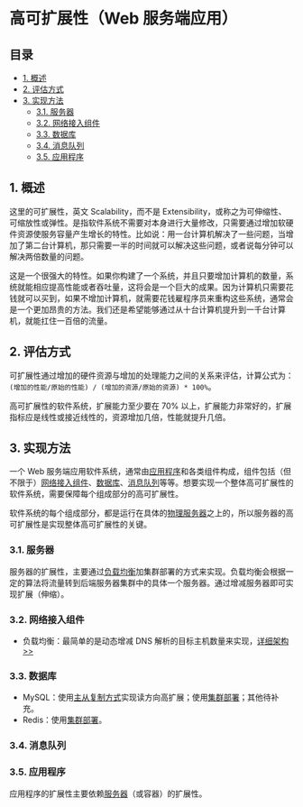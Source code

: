 # 高可扩展性（Web 服务端应用）<!-- omit in toc -->

## 目录<!-- omit in toc -->

- [1. 概述](#1-概述)
- [2. 评估方式](#2-评估方式)
- [3. 实现方法](#3-实现方法)
  - [3.1. 服务器](#31-服务器)
  - [3.2. 网络接入组件](#32-网络接入组件)
  - [3.3. 数据库](#33-数据库)
  - [3.4. 消息队列](#34-消息队列)
  - [3.5. 应用程序](#35-应用程序)

## 1. 概述

这里的可扩展性，英文 Scalability，而不是 Extensibility，或称之为可伸缩性、可缩放性或弹性。是指软件系统不需要对本身进行大量修改，只需要通过增加软硬件资源使服务容量产生增长的特性。比如说：用一台计算机解决了一些问题，当增加了第二台计算机，那只需要一半的时间就可以解决这些问题，或者说每分钟可以解决两倍数量的问题。

这是一个很强大的特性。如果你构建了一个系统，并且只要增加计算机的数量，系统就能相应提高性能或者吞吐量，这将会是一个巨大的成果。因为计算机只需要花钱就可以买到，如果不增加计算机，就需要花钱雇程序员来重构这些系统，通常会是一个更加昂贵的方法。我们还是希望能够通过从十台计算机提升到一千台计算机，就能扛住一百倍的流量。

## 2. 评估方式

可扩展性通过增加的硬件资源与增加的处理能力之间的关系来评估，计算公式为：`(增加的性能/原始的性能) / (增加的资源/原始的资源) * 100%`。

高可扩展性的软件系统，扩展能力至少要在 70% 以上，扩展能力非常好的，扩展指标应是线性或接近线性的，资源增加几倍，性能就提升几倍。

## 3. 实现方法

一个 Web 服务端应用软件系统，通常由[应用程序](#35-应用程序)和各类组件构成，组件包括（但不限于）[网络接入组件](#32-网络接入组件)、[数据库](#33-数据库)、[消息队列](#34-消息队列)等等。想要实现一个整体高可扩展性的软件系统，需要保障每个组成部分的高可扩展性。

软件系统的每个组成部分，都是运行在具体的[物理服务器](#31-服务器)之上的，所以服务器的高可扩展性是实现整体高可扩展性的关键。

### 3.1. 服务器

服务器的扩展性，主要通过[负载均衡](../负载均衡（Web%20应用）)加集群部署的方式来实现。负载均衡会根据一定的算法将流量转到后端服务器集群中的具体一个服务器。通过增减服务器即可实现扩展（伸缩）。

### 3.2. 网络接入组件

- 负载均衡：最简单的是动态增减 DNS 解析的目标主机数量来实现，[详细架构>>](../%E8%B4%9F%E8%BD%BD%E5%9D%87%E8%A1%A1%EF%BC%88Web%20%E5%BA%94%E7%94%A8%EF%BC%89#4-%E5%B8%B8%E7%94%A8%E5%B7%A5%E5%85%B7%E5%8F%8A%E6%9E%B6%E6%9E%84%E6%BC%94%E8%BF%9B)

### 3.3. 数据库

- MySQL：使用[主从复制方式](../高可用性（Web%20服务端应用）/MySQL.md#3-基于-mysql-原生复制)实现读方向高扩展；使用[集群部署](../高可用性（Web%20服务端应用）/MySQL.md#4-集群式)；其他待补充。
- Redis：使用[集群部署](../高可用性（Web%20服务端应用）/Redis.md#3-集群模式)。

### 3.4. 消息队列

### 3.5. 应用程序

应用程序的扩展性主要依赖[服务器](#31-服务器)（或容器）的扩展性。
